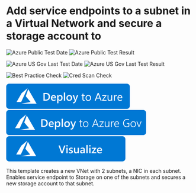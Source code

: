 # Add service endpoints to a subnet in a Virtual Network and secure a storage account to 

![Azure Public Test Date](https://azurequickstartsservice.blob.core.windows.net/badges/quickstarts/microsoft.network/vnet-2subnets-service-endpoints-storage-integration/PublicLastTestDate.svg)
![Azure Public Test Result](https://azurequickstartsservice.blob.core.windows.net/badges/quickstarts/microsoft.network/vnet-2subnets-service-endpoints-storage-integration/PublicDeployment.svg)

![Azure US Gov Last Test Date](https://azurequickstartsservice.blob.core.windows.net/badges/quickstarts/microsoft.network/vnet-2subnets-service-endpoints-storage-integration/FairfaxLastTestDate.svg)
![Azure US Gov Last Test Result](https://azurequickstartsservice.blob.core.windows.net/badges/quickstarts/microsoft.network/vnet-2subnets-service-endpoints-storage-integration/FairfaxDeployment.svg)

![Best Practice Check](https://azurequickstartsservice.blob.core.windows.net/badges/quickstarts/microsoft.network/vnet-2subnets-service-endpoints-storage-integration/BestPracticeResult.svg)
![Cred Scan Check](https://azurequickstartsservice.blob.core.windows.net/badges/quickstarts/microsoft.network/vnet-2subnets-service-endpoints-storage-integration/CredScanResult.svg)

[![Deploy To Azure](https://raw.githubusercontent.com/Azure/azure-quickstart-templates/master/1-CONTRIBUTION-GUIDE/images/deploytoazure.svg?sanitize=true)](https://portal.azure.com/#create/Microsoft.Template/uri/https%3A%2F%2Fraw.githubusercontent.com%2FAzure%2Fazure-quickstart-templates%2Fmaster%2Fquickstarts%2Fmicrosoft.network%2Fvnet-2subnets-service-endpoints-storage-integration%2Fazuredeploy.json)  
[![Deploy To Azure US Gov](https://raw.githubusercontent.com/Azure/azure-quickstart-templates/master/1-CONTRIBUTION-GUIDE/images/deploytoazuregov.svg?sanitize=true)](https://portal.azure.us/#create/Microsoft.Template/uri/https%3A%2F%2Fraw.githubusercontent.com%2FAzure%2Fazure-quickstart-templates%2Fmaster%2Fquickstarts%2Fmicrosoft.network%2Fvnet-2subnets-service-endpoints-storage-integration%2Fazuredeploy.json)
[![Visualize](https://raw.githubusercontent.com/Azure/azure-quickstart-templates/master/1-CONTRIBUTION-GUIDE/images/visualizebutton.svg?sanitize=true)](http://armviz.io/#/?load=https%3A%2F%2Fraw.githubusercontent.com%2FAzure%2Fazure-quickstart-templates%2Fmaster%2Fquickstarts%2Fmicrosoft.network%2Fvnet-2subnets-service-endpoints-storage-integration%2Fazuredeploy.json)

This template creates a new VNet with 2 subnets, a NIC in each subnet. Enables service endpoint to Storage on one of the subnets and secures a new storage account to that subnet.


